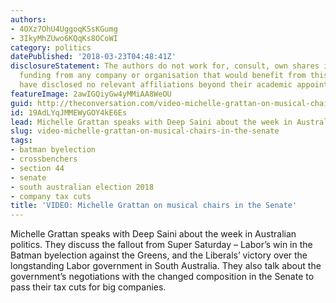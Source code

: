 ```yaml
---
authors:
- 4OXz7OhU4UggoqKSsKGumg
- 3IkyMhZUwo6KQqKs8OCoWI
category: politics
datePublished: '2018-03-23T04:48:41Z'
disclosureStatement: The authors do not work for, consult, own shares in or receive
  funding from any company or organisation that would benefit from this article, and
  have disclosed no relevant affiliations beyond their academic appointment.
featureImage: 2awIGQiyGw4yMMiAA8WeOU
guid: http://theconversation.com/video-michelle-grattan-on-musical-chairs-in-the-senate-93857
id: 19AdLYqJMMEWyGOY4kE6Es
lead: Michelle Grattan speaks with Deep Saini about the week in Australian politics.
slug: video-michelle-grattan-on-musical-chairs-in-the-senate
tags:
- batman byelection
- crossbenchers
- section 44
- senate
- south australian election 2018
- company tax cuts
title: 'VIDEO: Michelle Grattan on musical chairs in the Senate'
---
```

Michelle Grattan speaks with Deep Saini about the week in Australian politics. They discuss the fallout from Super Saturday – Labor’s win in the Batman byelection against the Greens, and the Liberals’ victory over the longstanding Labor government in South Australia. They also talk about the government’s negotiations with the changed composition in the Senate to pass their tax cuts for big companies.